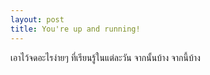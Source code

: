 ```yaml
---
layout: post
title: You're up and running!
---
```


เอาไว้จดอะไรง่ายๆ ที่เรียนรู้ในแต่ละวัน จากนั้นบ้าง จากนี้บ้าง

